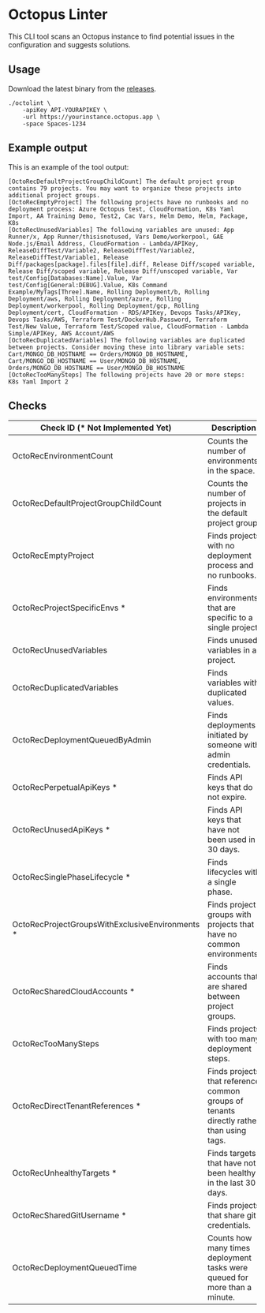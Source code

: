 # Octopus Linter

This CLI tool scans an Octopus instance to find potential issues in the configuration and suggests solutions.

## Usage

Download the latest binary from the [releases](https://github.com/mcasperson/OctopusRecommendationEngine/releases/latest).

```
./octolint \
    -apiKey API-YOURAPIKEY \
    -url https://yourinstance.octopus.app \
    -space Spaces-1234
```

## Example output

This is an example of the tool output:

```
[OctoRecDefaultProjectGroupChildCount] The default project group contains 79 projects. You may want to organize these projects into additional project groups.
[OctoRecEmptyProject] The following projects have no runbooks and no deployment process: Azure Octopus test, CloudFormation, K8s Yaml Import, AA Training Demo, Test2, Cac Vars, Helm Demo, Helm, Package, K8s
[OctoRecUnusedVariables] The following variables are unused: App Runner/x, App Runner/thisisnotused, Vars Demo/workerpool, GAE Node.js/Email Address, CloudFormation - Lambda/APIKey, ReleaseDiffTest/Variable2, ReleaseDiffTest/Variable2, ReleaseDiffTest/Variable1, Release Diff/packages[package].files[file].diff, Release Diff/scoped variable, Release Diff/scoped variable, Release Diff/unscoped variable, Var test/Config[Databases:Name].Value, Var test/Config[General:DEBUG].Value, K8s Command Example/MyTags[Three].Name, Rolling Deployment/b, Rolling Deployment/aws, Rolling Deployment/azure, Rolling Deployment/workerpool, Rolling Deployment/gcp, Rolling Deployment/cert, CloudFormation - RDS/APIKey, Devops Tasks/APIKey, Devops Tasks/AWS, Terraform Test/DockerHub.Password, Terraform Test/New Value, Terraform Test/Scoped value, CloudFormation - Lambda Simple/APIKey, AWS Account/AWS
[OctoRecDuplicatedVariables] The following variables are duplicated between projects. Consider moving these into library variable sets: Cart/MONGO_DB_HOSTNAME == Orders/MONGO_DB_HOSTNAME, Cart/MONGO_DB_HOSTNAME == User/MONGO_DB_HOSTNAME, Orders/MONGO_DB_HOSTNAME == User/MONGO_DB_HOSTNAME
[OctoRecTooManySteps] The following projects have 20 or more steps: K8s Yaml Import 2
```

## Checks

| Check ID (* Not Implemented Yet)                | Description                                                                             |
|-------------------------------------------------|-----------------------------------------------------------------------------------------|
| OctoRecEnvironmentCount                         | Counts the number of environments in the space.                                         |
 | OctoRecDefaultProjectGroupChildCount            | Counts the number of projects in the default project group.                             |
 | OctoRecEmptyProject                             | Finds projects with no deployment process and no runbooks.                              |
 | OctoRecProjectSpecificEnvs *                    | Finds environments that are specific to a single project.                               |
| OctoRecUnusedVariables                          | Finds unused variables in a project.                                                    |
 | OctoRecDuplicatedVariables                      | Finds variables with duplicated values.                                                 |
 | OctoRecDeploymentQueuedByAdmin                  | Finds deployments initiated by someone with admin credentials.                          |
 | OctoRecPerpetualApiKeys *                       | Finds API keys that do not expire.                                                      |
 | OctoRecUnusedApiKeys *                          | Finds API keys that have not been used in 30 days.                                      |
 | OctoRecSinglePhaseLifecycle *                   | Finds lifecycles with a single phase.                                                   |
 | OctoRecProjectGroupsWithExclusiveEnvironments * | Finds project groups with projects that have no common environments.                    |
| OctoRecSharedCloudAccounts *                    | Finds accounts that are shared between project groups.                                  |
 | OctoRecTooManySteps                             | Finds projects with too many deployment steps.                                          |
| OctoRecDirectTenantReferences *                 | Finds projects that reference common groups of tenants directly rather than using tags. |
 | OctoRecUnhealthyTargets *                       | Finds targets that have not been healthy in the last 30 days.                           |
 | OctoRecSharedGitUsername *                      | Finds projects that share git credentials.                                              |
 | OctoRecDeploymentQueuedTime                     | Counts how many times deployment tasks were queued for more than a minute.              |